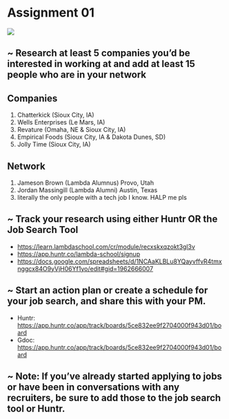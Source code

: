 # Assignment 01

![](https://www.datocms-assets.com/10269/1558719086-screen-shot-2019-05-24-at-12-21-25-pm.png)

## ~ Research at least 5 companies you’d be interested in working at and add at least 15 people who are in your network

## Companies

1. Chatterkick (Sioux City, IA)
2. Wells Enterprises (Le Mars, IA)
3. Revature (Omaha, NE & Sioux City, IA)
4. Empirical Foods (Sioux City, IA & Dakota Dunes, SD)
5. Jolly Time (Sioux City, IA)

## Network

1. Jameson Brown (Lambda Alumnus) Provo, Utah
2. Jordan Massingill (Lambda Alumni) Austin, Texas
3. literally the only people with a tech job I know. HALP me pls

## ~ Track your research using either Huntr OR the Job Search Tool

- https://learn.lambdaschool.com/cr/module/recxskxqzokt3gl3v
- https://app.huntr.co/lambda-school/signup
- https://docs.google.com/spreadsheets/d/1NCAaKLBLu8YQayvffvR4tmxnggcx84O9yVjH06Yf1yo/edit#gid=1962666007

## ~ Start an action plan or create a schedule for your job search, and share this with your PM.

- Huntr: https://app.huntr.co/app/track/boards/5ce832ee9f2704000f943d01/board
- Gdoc: https://app.huntr.co/app/track/boards/5ce832ee9f2704000f943d01/board

## ~ Note: If you’ve already started applying to jobs or have been in conversations with any recruiters, be sure to add those to the job search tool or Huntr.
